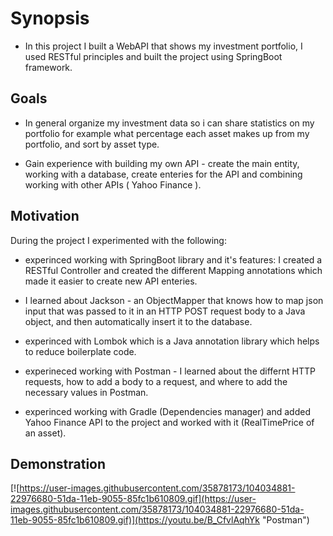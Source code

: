 # Synopsis

- In this project I built a WebAPI that shows my investment portfolio, I used RESTful principles and built the project using SpringBoot framework.

## Goals

- In general organize my investment data so i can share statistics on my portfolio for example what percentage each asset makes up from my portfolio, and sort by asset type.

- Gain experience with building my own API - create the main entity, working with a database, create enteries for the API and combining working with other APIs ( Yahoo Finance ).

## Motivation

During the project I experimented with the following:

- experinced working with SpringBoot library and it's features: I created a RESTful Controller and created the different Mapping annotations which made it easier to create new API enteries.

- I learned about Jackson - an ObjectMapper that knows how to map json input that was passed to it in an HTTP POST request body to a Java object, and then automatically insert it to the database.

- experinced with Lombok which is a Java annotation library which helps to reduce boilerplate code.

- experineced working with Postman - I learned about the differnt HTTP requests, how to add a body to a request, and where to add the necessary values in Postman.

- experinced working with Gradle (Dependencies manager) and added Yahoo Finance API to the project and worked with it (RealTimePrice of an asset).

## Demonstration 

[![https://user-images.githubusercontent.com/35878173/104034881-22976680-51da-11eb-9055-85fc1b610809.gif](https://user-images.githubusercontent.com/35878173/104034881-22976680-51da-11eb-9055-85fc1b610809.gif)](https://youtu.be/B_CfvlAqhYk "Postman")
